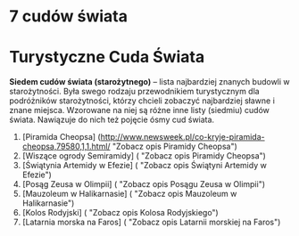 7 cudów świata
=======

# Turystyczne Cuda Świata

**Siedem cudów świata (starożytnego)** – lista najbardziej znanych budowli w starożytności. Była swego rodzaju przewodnikiem turystycznym dla podróżników starożytności, którzy chcieli zobaczyć najbardziej sławne i znane miejsca.
Wzorowane na niej są różne inne listy (siedmiu) cudów świata. Nawiązuje do nich też pojęcie ósmy cud świata.

1. [Piramida Cheopsa] (http://www.newsweek.pl/co-kryje-piramida-cheopsa,79580,1,1.html/ "Zobacz opis Piramidy Cheopsa")
2. [Wiszące ogrody Semiramidy] ( "Zobacz opis Piramidy Cheopsa")
3. [Świątynia Artemidy w Efezie] ( "Zobacz opis Świątyni Artemidy w Efezie")
4. [Posąg Zeusa w Olimpii] ( "Zobacz opis Posągu Zeusa w Olimpii")
5. [Mauzoleum w Halikarnasie] ( "Zobacz opis Mauzoleum w Halikarnasie")
6. [Kolos Rodyjski] ( "Zobacz opis Kolosa Rodyjskiego")
7. [Latarnia morska na Faros] ( "Zobacz opis Latarnii morskiej na Faros")


